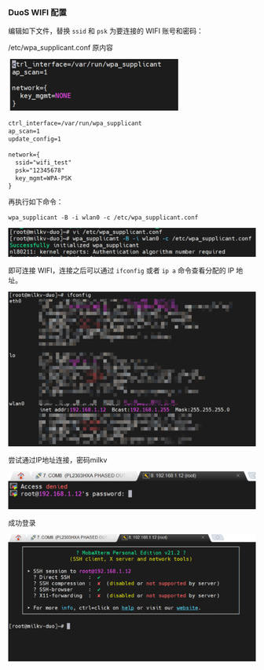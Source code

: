 ### DuoS WIFI 配置[​](https://milkv.io/zh/docs/duo/getting-started/duos#wifi-%E9%85%8D%E7%BD%AE "WIFI 配置的直接链接")

编辑如下文件，替换 `ssid` 和 `psk` 为要连接的 WIFI 账号和密码：

/etc/wpa_supplicant.conf
原内容

![](../../images/wifi1.png)


```
ctrl_interface=/var/run/wpa_supplicant
ap_scan=1
update_config=1

network={
  ssid="wifi_test"
  psk="12345678"
  key_mgmt=WPA-PSK
}
```

再执行如下命令：

```
wpa_supplicant -B -i wlan0 -c /etc/wpa_supplicant.conf
```


![](../../images/wifi2.png)


即可连接 WIFI，连接之后可以通过 `ifconfig` 或者 `ip a` 命令查看分配的 IP 地址。

![](../../images/wifi4.png)

尝试通过IP地址连接，密码milkv

![](../../images/wifi3.png)

成功登录

![](../../images/wifi5.png)
